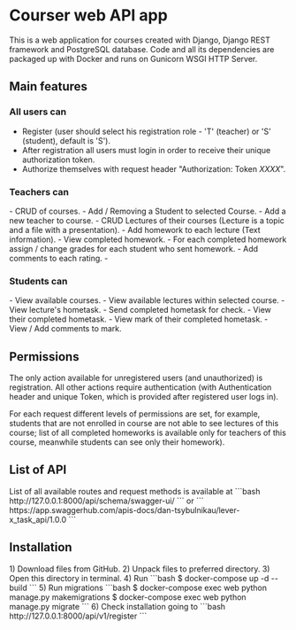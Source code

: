 <h1>Courser web API app</h1>
This is a web application for courses created with Django, Django REST framework and PostgreSQL database.
Code and all its dependencies are packaged up with Docker and runs on Gunicorn WSGI HTTP Server.

<h2>Main features</h2>

<h3>All users can</h3>

- Register (user should select his registration role - 'T' (teacher) or 'S' (student), default is 'S').
- After registration all users must login in order to receive their unique authorization token.
- Authorize themselves with request header "Authorization: Token _XXXX_".

<h3>Teachers can</h3>
- CRUD of courses.
- Add / Removing a Student to selected Course.
- Add a new teacher to course.
- CRUD Lectures of their courses (Lecture is a topic and a file with a presentation).
- Add homework to each lecture (Text information).
- View completed homework.
- For each completed homework assign / change grades for each student who sent homework.
- Add comments to each rating.
- 
<h3>Students can</h3>
- View available courses.
- View available lectures within selected course.
- View lecture's hometask.
- Send completed hometask for check.
- View their completed hometask.
- View mark of their completed hometask.
- View / Add comments to mark.

<h2>Permissions</h2>
The only action available for unregistered users (and unauthorized) is registration.
All other actions require authentication (with Authentication header and unique Token, 
which is provided after registered user logs in).

For each request different levels of permissions are set, for example, students that are not enrolled in course
are not able to see lectures of this course; list of all completed homeworks is available only for teachers of this 
course, meanwhile students can see only their homework).

<h2>List of API</h2>
List of all available routes and request methods is available at
```bash
http://127.0.0.1:8000/api/schema/swagger-ui/
```
or
```
https://app.swaggerhub.com/apis-docs/dan-tsybulnikau/lever-x_task_api/1.0.0
```
<h2>Installation</h2>
1) Download files from GitHub.
2) Unpack files to preferred directory.
3) Open this directory in terminal.
4) Run
```bash
$ docker-compose up -d --build 
```
5) Run migrations
```bash
$ docker-compose exec web python manage.py makemigrations
$ docker-compose exec web python manage.py migrate
```
6) Check installation going to
```bash
http://127.0.0.1:8000/api/v1/register
```